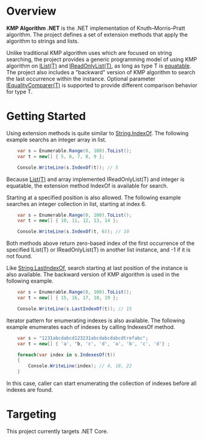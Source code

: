 # Overview

**KMP Algorithm .NET** is the .NET implementation of Knuth–Morris–Pratt algorithm. The project defines a set of extension methods that apply the algorithm to strings and lists.

Unlike traditional KMP algorithm uses which are focused on string searching, the project provides a generic programming model of using KMP algorithm on [IList(T)](https://docs.microsoft.com/en-us/dotnet/core/api/system.collections.generic.ilist-1) and [IReadOnlyList(T)](https://docs.microsoft.com/en-us/dotnet/core/api/system.collections.generic.ireadonlylist-1), as long as type T is [equatable](https://docs.microsoft.com/en-us/dotnet/core/api/system.iequatable-1). The project also includes a "backward" version of KMP algorithm to search the last occurrence within the instance. Optional parameter [IEqualityComparer(T)](https://docs.microsoft.com/en-us/dotnet/core/api/system.collections.generic.iequalitycomparer-1) is supported to provide different comparison behavior for type T.

# Getting Started

Using extension methods is quite similar to [String.IndexOf](https://docs.microsoft.com/en-us/dotnet/core/api/system.string#System_String_IndexOf_System_String_). The following example searchs an integer array in list.

```cs
    var s = Enumerable.Range(0, 100).ToList();
    var t = new[] { 5, 6, 7, 8, 9 };

    Console.WriteLine(s.IndexOf(t)); // 5
```

Because [List(T)](https://docs.microsoft.com/en-us/dotnet/core/api/system.collections.generic.list-1) and array implemented IReadOnlyList(T) and integer is equatable, the extension method IndexOf is available for search.

Starting at a specified position is also allowed. The following example searches an integer collection in list, starting at index 6.

```cs
    var s = Enumerable.Range(0, 100).ToList();
    var t = new[] { 10, 11, 12, 13, 14 };

    Console.WriteLine(s.IndexOf(t, 6)); // 10
```

Both methods above return zero-based index of the first occurrence of the specified IList(T) or IReadOnlyList(T) in another list instance, and -1 if it is not found.

Like [String.LastIndexOf](https://docs.microsoft.com/en-us/dotnet/core/api/system.string#System_String_LastIndexOf_System_String_), search starting at last position of the instance is also available. The backward version of KMP algorithm is used in the following example. 

```cs
    var s = Enumerable.Range(0, 100).ToList();
    var t = new[] { 15, 16, 17, 18, 19 };

    Console.WriteLine(s.LastIndexOf(t)); // 15
``` 

Iterator pattern for enumerating indexes is also available. The following example enumerates each of indexes by calling IndexesOf method.

```cs
    var s = "1231abcdabcd123231abcdabcdabcdtrefabc";
    var t = new[] { 'a', 'b, 'c', 'd', 'a', 'b', 'c', 'd'} ;

    foreach(var index in s.IndexesOf(t))
    {
        Console.WriteLine(index); // 4, 18, 22
    }
```

In this case, caller can start enumerating the collection of indexes before all indexes are found.

# Targeting

This project currently targets .NET Core.

